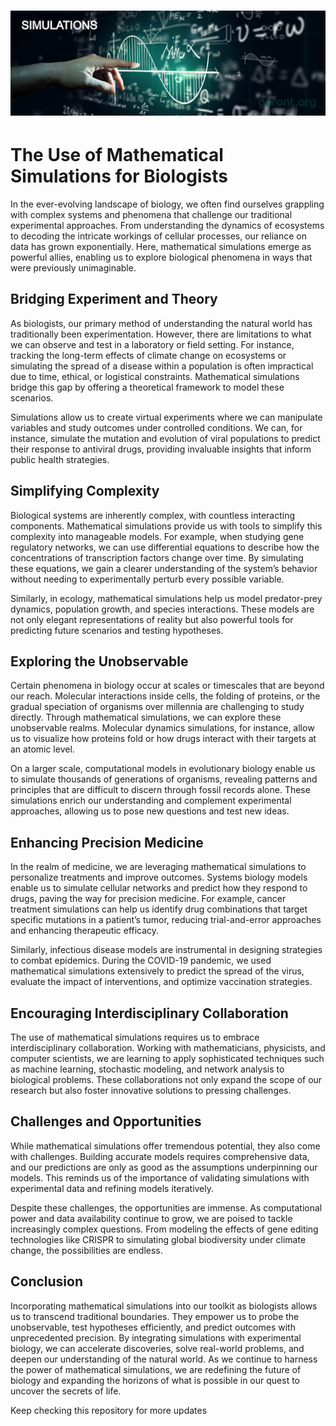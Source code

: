 <h1>
  <picture>
    <source media="(prefers-color-scheme: dark)" srcset="https://github.com/Govind-Prakash/Govind-Prakash/blob/main/Images/Mathematical%20Simulations.jpg">
    <img alt="nf-core/myfirstpipeline" src="https://github.com/Govind-Prakash/Govind-Prakash/blob/main/Images/Mathematical%20Simulations.jpg">
  </picture>
</h1>

# The Use of Mathematical Simulations for Biologists

In the ever-evolving landscape of biology, we often find ourselves grappling with complex systems and phenomena that challenge our traditional experimental approaches. From understanding the dynamics of ecosystems to decoding the intricate workings of cellular processes, our reliance on data has grown exponentially. Here, mathematical simulations emerge as powerful allies, enabling us to explore biological phenomena in ways that were previously unimaginable.

## Bridging Experiment and Theory
As biologists, our primary method of understanding the natural world has traditionally been experimentation. However, there are limitations to what we can observe and test in a laboratory or field setting. For instance, tracking the long-term effects of climate change on ecosystems or simulating the spread of a disease within a population is often impractical due to time, ethical, or logistical constraints. Mathematical simulations bridge this gap by offering a theoretical framework to model these scenarios.

Simulations allow us to create virtual experiments where we can manipulate variables and study outcomes under controlled conditions. We can, for instance, simulate the mutation and evolution of viral populations to predict their response to antiviral drugs, providing invaluable insights that inform public health strategies.

## Simplifying Complexity
Biological systems are inherently complex, with countless interacting components. Mathematical simulations provide us with tools to simplify this complexity into manageable models. For example, when studying gene regulatory networks, we can use differential equations to describe how the concentrations of transcription factors change over time. By simulating these equations, we gain a clearer understanding of the system’s behavior without needing to experimentally perturb every possible variable.

Similarly, in ecology, mathematical simulations help us model predator-prey dynamics, population growth, and species interactions. These models are not only elegant representations of reality but also powerful tools for predicting future scenarios and testing hypotheses.

## Exploring the Unobservable
Certain phenomena in biology occur at scales or timescales that are beyond our reach. Molecular interactions inside cells, the folding of proteins, or the gradual speciation of organisms over millennia are challenging to study directly. Through mathematical simulations, we can explore these unobservable realms. Molecular dynamics simulations, for instance, allow us to visualize how proteins fold or how drugs interact with their targets at an atomic level.

On a larger scale, computational models in evolutionary biology enable us to simulate thousands of generations of organisms, revealing patterns and principles that are difficult to discern through fossil records alone. These simulations enrich our understanding and complement experimental approaches, allowing us to pose new questions and test new ideas.

## Enhancing Precision Medicine
In the realm of medicine, we are leveraging mathematical simulations to personalize treatments and improve outcomes. Systems biology models enable us to simulate cellular networks and predict how they respond to drugs, paving the way for precision medicine. For example, cancer treatment simulations can help us identify drug combinations that target specific mutations in a patient’s tumor, reducing trial-and-error approaches and enhancing therapeutic efficacy.

Similarly, infectious disease models are instrumental in designing strategies to combat epidemics. During the COVID-19 pandemic, we used mathematical simulations extensively to predict the spread of the virus, evaluate the impact of interventions, and optimize vaccination strategies.

## Encouraging Interdisciplinary Collaboration
The use of mathematical simulations requires us to embrace interdisciplinary collaboration. Working with mathematicians, physicists, and computer scientists, we are learning to apply sophisticated techniques such as machine learning, stochastic modeling, and network analysis to biological problems. These collaborations not only expand the scope of our research but also foster innovative solutions to pressing challenges.

## Challenges and Opportunities
While mathematical simulations offer tremendous potential, they also come with challenges. Building accurate models requires comprehensive data, and our predictions are only as good as the assumptions underpinning our models. This reminds us of the importance of validating simulations with experimental data and refining models iteratively.

Despite these challenges, the opportunities are immense. As computational power and data availability continue to grow, we are poised to tackle increasingly complex questions. From modeling the effects of gene editing technologies like CRISPR to simulating global biodiversity under climate change, the possibilities are endless.

## Conclusion
Incorporating mathematical simulations into our toolkit as biologists allows us to transcend traditional boundaries. They empower us to probe the unobservable, test hypotheses efficiently, and predict outcomes with unprecedented precision. By integrating simulations with experimental biology, we can accelerate discoveries, solve real-world problems, and deepen our understanding of the natural world. As we continue to harness the power of mathematical simulations, we are redefining the future of biology and expanding the horizons of what is possible in our quest to uncover the secrets of life.

Keep checking this repository for more updates

